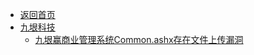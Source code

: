 - [返回首页](/)
- [九垠科技](九垠科技/)
  - [九垠赢商业管理系统Common.ashx存在文件上传漏洞](九垠科技/九垠赢商业管理系统Common.ashx存在文件上传漏洞.md)
